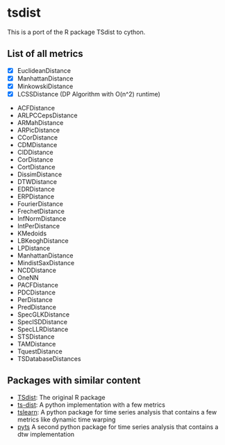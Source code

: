 # tsdist
This is a port of the R package TSdist to cython.


## List of all metrics
- [X] EuclideanDistance
- [X] ManhattanDistance
- [X] MinkowskiDistance
- [X] LCSSDistance (DP Algorithm with O(n^2) runtime)
- ACFDistance
- ARLPCCepsDistance
- ARMahDistance
- ARPicDistance
- CCorDistance
- CDMDistance
- CIDDistance
- CorDistance
- CortDistance
- DissimDistance
- DTWDistance
- EDRDistance
- ERPDistance
- FourierDistance
- FrechetDistance
- InfNormDistance
- IntPerDistance
- KMedoids
- LBKeoghDistance
- LPDistance
- ManhattanDistance
- MindistSaxDistance
- NCDDistance
- OneNN
- PACFDistance
- PDCDistance
- PerDistance
- PredDistance
- SpecGLKDistance
- SpecISDDistance
- SpecLLRDistance
- STSDistance
- TAMDistance
- TquestDistance
- TSDatabaseDistances

## Packages with similar content
- [TSdist](https://cran.r-project.org/web/packages/TSdist/index.html): The original R package 
- [ts-dist](https://github.com/ymtoo/ts-dist): A python implementation with a few metrics 
- [tslearn](https://tslearn.readthedocs.io/en/stable/index.html): A python package for time series analysis that 
contains a few metrics like dynamic time warping
- [pyts](https://pyts.readthedocs.io/en/stable/index.html) A second python package for time series analysis that 
contains a dtw implementation
